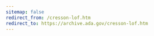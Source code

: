 ```yaml
---
sitemap: false 
redirect_from: /cresson-lof.htm 
redirect_to: https://archive.ada.gov/cresson-lof.htm 
---
```

